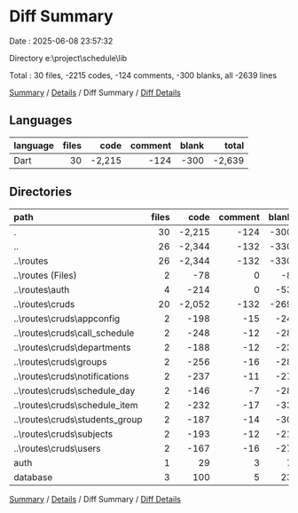 # Diff Summary

Date : 2025-06-08 23:57:32

Directory e:\\project\\schedule\\lib

Total : 30 files,  -2215 codes, -124 comments, -300 blanks, all -2639 lines

[Summary](results.md) / [Details](details.md) / Diff Summary / [Diff Details](diff-details.md)

## Languages
| language | files | code | comment | blank | total |
| :--- | ---: | ---: | ---: | ---: | ---: |
| Dart | 30 | -2,215 | -124 | -300 | -2,639 |

## Directories
| path | files | code | comment | blank | total |
| :--- | ---: | ---: | ---: | ---: | ---: |
| . | 30 | -2,215 | -124 | -300 | -2,639 |
| .. | 26 | -2,344 | -132 | -330 | -2,806 |
| ..\\routes | 26 | -2,344 | -132 | -330 | -2,806 |
| ..\\routes (Files) | 2 | -78 | 0 | -8 | -86 |
| ..\\routes\\auth | 4 | -214 | 0 | -53 | -267 |
| ..\\routes\\cruds | 20 | -2,052 | -132 | -269 | -2,453 |
| ..\\routes\\cruds\\appconfig | 2 | -198 | -15 | -24 | -237 |
| ..\\routes\\cruds\\call_schedule | 2 | -248 | -12 | -28 | -288 |
| ..\\routes\\cruds\\departments | 2 | -188 | -12 | -23 | -223 |
| ..\\routes\\cruds\\groups | 2 | -256 | -16 | -28 | -300 |
| ..\\routes\\cruds\\notifications | 2 | -237 | -11 | -27 | -275 |
| ..\\routes\\cruds\\schedule_day | 2 | -146 | -7 | -28 | -181 |
| ..\\routes\\cruds\\schedule_item | 2 | -232 | -17 | -33 | -282 |
| ..\\routes\\cruds\\students_group | 2 | -187 | -14 | -30 | -231 |
| ..\\routes\\cruds\\subjects | 2 | -193 | -12 | -21 | -226 |
| ..\\routes\\cruds\\users | 2 | -167 | -16 | -27 | -210 |
| auth | 1 | 29 | 3 | 7 | 39 |
| database | 3 | 100 | 5 | 23 | 128 |

[Summary](results.md) / [Details](details.md) / Diff Summary / [Diff Details](diff-details.md)